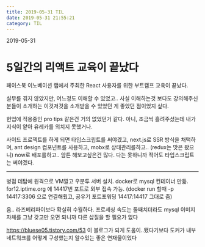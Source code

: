 ```yaml
---
title: 2019-05-31 TIL
date: 2019-05-31 21:55:21
category: TIL
---
```

2019-05-31

# 5일간의 리액트 교육이 끝났다

페이스북 이노베이션 랩에서 주최한 React 사용자를 위한 부트캠프 교육이 끝났다.

실무를 겪지 않았지만, 어느정도 이해할 수 있었고.. 사실 이해하는것 보다도 강의해주신 분들이 소개하는 이것저것을 소개받을 수 있었던 게 좋았던 점이었지 싶다.

현업에 적용중인 pro tips 같은건 거의 없었던거 같다. 아니, 조금씩 흘려주셨는데 내가 지식이 얕아 유레카를 외치지 못했거나.

사이드 프로젝트를 하게 되면
타입스크립트를 써야겠고, next.js로 SSR 방식을 채택하며, ant design 컴포넌트를 사용하고, mobx로 상태관리를하고.. (redux는 맛은 봤으니) now로 배포를하고.. 
암튼 해보고싶은건 많다.
다는 못하니까 적어도 타입스크립트는 써야겠다.

---

병점 데탑에 원격으로 VM깔고 우분투 서버 설치. docker로 mysql 컨테이너 만듦.
for12.iptime.org 에 14417번 포트로 외부 접속 가능.
(docker run 할때 -p 14417:3306 으로 연결해줬고, 공유기 포트포워딩 14417:14417 그대로 줌)

음.. 라즈베리파이보다 확실히 수월하다. 프로세싱 속도는 둘째치더라도 mysql 이미지 자체를 그냥 갖고만 오면 되니까 다른 삽질을 할 필요가 없다

https://bluese05.tistory.com/53
이 블로그가 되게 도움이..됐다기보다 도커가 내부 네트워크를 어떻게 구성했는지 알수있는 좋은 연재물이었다
<!--stackedit_data:
eyJoaXN0b3J5IjpbMzIzNzg0NjAsLTE1MTExNzAyNzVdfQ==
-->